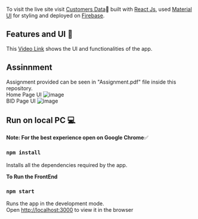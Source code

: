 To visit the live site visit [Customers Data](https://customer-data101.web.app/)🚀 built with [React Js](https://reactjs.org/), used [Material UI](https://material-ui.com) for styling and deployed on [Firebase](https://firebase.google.com/). 

## Features and UI 🎨
This [Video Link](https://drive.google.com/file/d/1wIRottjv0CCe4kRR1t4QxRj2CbnZMzon/view?usp=sharing) shows the UI and functionalities of the app.


## Assinnment
Assignment provided can be seen in "Assignment.pdf" file inside this repository.<br/>
Home Page UI
![image](https://user-images.githubusercontent.com/54438024/120594255-4fd10380-c45e-11eb-9502-ef33c1920ab7.png)
<br/>
BID Page UI
![image](https://user-images.githubusercontent.com/54438024/120594295-5f504c80-c45e-11eb-94ed-bc8f5bc4e4a1.png)



## Run on local PC 💻

**Note: For the best experience open on Google Chrome**✅

### `npm install`
Installs all the dependencies required by the app.<br />


**To Run the FrontEnd**
### `npm start`
Runs the app in the development mode.<br />
Open [http://localhost:3000](http://localhost:3000) to view it in the browser
